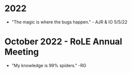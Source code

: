 # 2022
* "The magic is where the bugs happen." - AJR & IO 5/5/22

# October 2022 - RoLE Annual Meeting
* "My knowledge is 99% spiders." -RG
